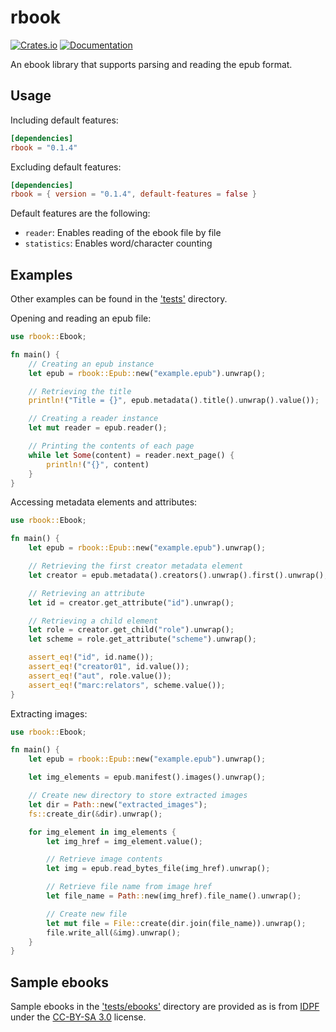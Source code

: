 # rbook

[![Crates.io](https://img.shields.io/crates/v/rbook.svg?style=flat-square)](https://crates.io/crates/rbook)
[![Documentation](https://img.shields.io/badge/documentation-latest%20release-19e.svg?style=flat-square)](https://docs.rs/rbook)

An ebook library that supports parsing and reading the epub format.

## Usage
Including default features:
```toml
[dependencies]
rbook = "0.1.4"
```
Excluding default features:
```toml
[dependencies]
rbook = { version = "0.1.4", default-features = false }
```
Default features are the following:
- `reader`: Enables reading of the ebook file by file
- `statistics`: Enables word/character counting
## Examples
Other examples can be found in the ['tests'](tests) directory.

Opening and reading an epub file:
```rust
use rbook::Ebook;

fn main() {
    // Creating an epub instance
    let epub = rbook::Epub::new("example.epub").unwrap();

    // Retrieving the title
    println!("Title = {}", epub.metadata().title().unwrap().value());

    // Creating a reader instance
    let mut reader = epub.reader();

    // Printing the contents of each page
    while let Some(content) = reader.next_page() {
        println!("{}", content)
    }
}
```

Accessing metadata elements and attributes:
```rust
use rbook::Ebook;

fn main() {
    let epub = rbook::Epub::new("example.epub").unwrap();

    // Retrieving the first creator metadata element
    let creator = epub.metadata().creators().unwrap().first().unwrap();

    // Retrieving an attribute
    let id = creator.get_attribute("id").unwrap();

    // Retrieving a child element
    let role = creator.get_child("role").unwrap();
    let scheme = role.get_attribute("scheme").unwrap();

    assert_eq!("id", id.name());
    assert_eq!("creator01", id.value());
    assert_eq!("aut", role.value());
    assert_eq!("marc:relators", scheme.value());
}
```

Extracting images:
```rust
use rbook::Ebook;

fn main() {
    let epub = rbook::Epub::new("example.epub").unwrap();

    let img_elements = epub.manifest().images().unwrap();

    // Create new directory to store extracted images
    let dir = Path::new("extracted_images");
    fs::create_dir(&dir).unwrap();

    for img_element in img_elements {
        let img_href = img_element.value();

        // Retrieve image contents
        let img = epub.read_bytes_file(img_href).unwrap();

        // Retrieve file name from image href
        let file_name = Path::new(img_href).file_name().unwrap();

        // Create new file
        let mut file = File::create(dir.join(file_name)).unwrap();
        file.write_all(&img).unwrap();
    }
}
```

## Sample ebooks
Sample ebooks in the ['tests/ebooks'](tests/ebooks) directory are provided as is from 
[IDPF](https://idpf.github.io/epub3-samples/30/samples.html) under the 
[CC-BY-SA 3.0](http://creativecommons.org/licenses/by-sa/3.0/) license.